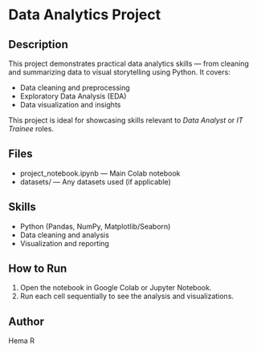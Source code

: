 # Data Analytics Project

## Description
This project demonstrates practical data analytics skills — from cleaning and summarizing data to visual storytelling using Python. It covers:

- Data cleaning and preprocessing
- Exploratory Data Analysis (EDA)
- Data visualization and insights

This project is ideal for showcasing skills relevant to *Data Analyst* or *IT Trainee* roles.

## Files
- project_notebook.ipynb — Main Colab notebook
- datasets/ — Any datasets used (if applicable)

## Skills
- Python (Pandas, NumPy, Matplotlib/Seaborn)
- Data cleaning and analysis
- Visualization and reporting

## How to Run
1. Open the notebook in Google Colab or Jupyter Notebook.
2. Run each cell sequentially to see the analysis and visualizations.

## Author
Hema R
